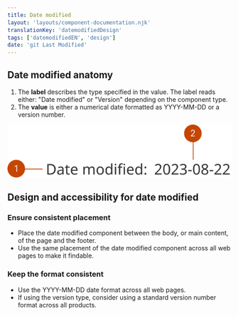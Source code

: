 ```yaml
---
title: Date modified
layout: 'layouts/component-documentation.njk'
translationKey: 'datemodifiedDesign'
tags: ['datemodifiedEN', 'design']
date: 'git Last Modified'
---
```


## Date modified anatomy

<ol class="anatomy-list">
  <li>The <strong>label</strong> describes the type specified in the value. The label reads either: "Date modified" or "Version" depending on the component type.</li>
  <li>The <strong>value</strong> is either a numerical date formatted as YYYY-MM-DD or a version number.</li>
</ol>

<img class="b-sm b-default p-300" src="/images/en/components/anatomy/gcds-date-modified-anatomy.svg" alt="An image of the date modified component" />

## Design and accessibility for date modified

### Ensure consistent placement

- Place the date modified component between the body, or main content, of the page and the footer.
- Use the same placement of the date modified component across all web pages to make it findable.

### Keep the format consistent

- Use the YYYY-MM-DD date format across all web pages.
- If using the version type, consider using a standard version number format across all products.
